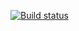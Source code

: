 [![Build status](https://ci.appveyor.com/api/projects/status/eg0q0fxvtj2x5d28?svg=true)](https://ci.appveyor.com/project/UdavUPS/dnd-trello)

